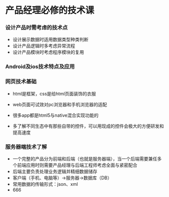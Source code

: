 # 产品经理必修的技术课

### 设计产品时需考虑的技术点

- 设计展示数据时适用数据类型种类判断
- 设计产品逻辑时多考虑异常流程
- 设计产品模块时考虑程序模块的复用

### Android及ios技术特点及应用

### 网页技术基础

- html是框架，css是给html页面装饰的衣服
- web页面可试效对pc浏览器和手机浏览器的适配

- 很多app都是html5与native混合实现功能的

- 多了解不同生态中有那些自带的控件，可以用现成的控件会极大的方便研发和提高速度

### 服务器端技术了解

- 一个完整的产品分为前端和后端（也就是服务器端），当一个后端需要兼任多个前端应用时则需要产品经理与后端工程师考虑全面与紧密配合
- 后端主要负责处理业务逻辑并精细数据储存
- 客户端（手机、电脑等）→服务器→数据库（DB）
- 常用数据的传输形式：json、xml
- 666
